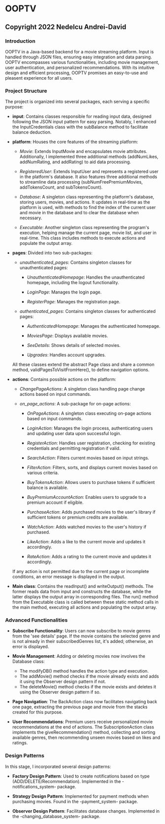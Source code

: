 # OOPTV
## Copyright 2022 Nedelcu Andrei-David

### Introduction

OOPTV in a Java-based backend for a movie streaming platform. Input is handled through JSON files, ensuring easy integration and data parsing. OOPTV encompasses various functionalities, including movie management, user authentication, and personalized recommendations. With its intuitive design and efficient processing, OOPTV promises an easy-to-use and pleasent experience for all users.

### Project Structure

The project is organized into several packages, each serving a specific purpose:

- **input**: Contains classes responsible for reading input data, designed following the JSON input pattern for easy parsing. Notably, I enhanced the InputCredentials class with the subBalance method to facilitate balance deduction.

- **platform**: Houses the core features of the streaming platform:

  - *Movie*: Extends InputMovie and encapsulates movie attributes. Additionally, I implemented three additional methods (addNumLikes, addNumRating, and addRating) to aid data processing.
  
  - *RegisteredUser*: Extends InputUser and represents a registered user in the platform's database. It also features three additional methods to streamline data processing (subNumFreePremiumMovies, addTokensCount, and subTokensCount).
  
  - *Database*: A singleton class representing the platform's database, storing users, movies, and actions. It updates in real-time as the platform is used, with methods to find the index of the current user and movie in the database and to clear the database when necessary.
  
  - *Executable*: Another singleton class representing the program's execution, helping manage the current page, movie list, and user in real-time. This class includes methods to execute actions and populate the output array.

- **pages**: Divided into two sub-packages:

  - *unauthenticated_pages*: Contains singleton classes for unauthenticated pages:
  
    - *UnauthenticatedHomepage*: Handles the unauthenticated homepage, including the logout functionality.
    
    - *LoginPage*: Manages the login page.
    
    - *RegisterPage*: Manages the registration page.
    
  - *authenticated_pages*: Contains singleton classes for authenticated pages:
  
    - *AuthenticatedHomepage*: Manages the authenticated homepage.
    
    - *MoviesPage*: Displays available movies.
    
    - *SeeDetails*: Shows details of selected movies.
    
    - *Upgrades*: Handles account upgrades.

  All these classes extend the abstract Page class and share a common method, validPagesToVisitFromHere(), to define navigation options.

- **actions**: Contains possible actions on the platform:

  - *ChangePageActions*: A singleton class handling page change actions based on input commands.
  
  - *on_page_actions*: A sub-package for on-page actions:
  
    - *OnPageActions*: A singleton class executing on-page actions based on input commands.
    
    - *LoginAction*: Manages the login process, authenticating users and updating user data upon successful login.
    
    - *RegisterAction*: Handles user registration, checking for existing credentials and permitting registration if valid.
    
    - *SearchAction*: Filters current movies based on input strings.
    
    - *FilterAction*: Filters, sorts, and displays current movies based on various criteria.
    
    - *BuyTokensAction*: Allows users to purchase tokens if sufficient balance is available.
    
    - *BuyPremiumAccountAction*: Enables users to upgrade to a premium account if eligible.
    
    - *PurchaseAction*: Adds purchased movies to the user's library if sufficient tokens or premium credits are available.
    
    - *WatchAction*: Adds watched movies to the user's history if purchased.
    
    - *LikeAction*: Adds a like to the current movie and updates it accordingly.
    
    - *RateAction*: Adds a rating to the current movie and updates it accordingly.

  If any action is not permitted due to the current page or incomplete conditions, an error message is displayed in the output.

- **Main class**: Contains the readInput() and writeOutput() methods. The former reads data from input and constructs the database, while the latter displays the output array in corresponding files. The run() method from the Executable class is called between these static method calls in the main method, executing all actions and populating the output array.

### Advanced Functionalities

- **Subscribe Functionality**: Users can now subscribe to movie genres from the 'see details' page. If the movie contains the selected genre and is not already in their subscribedGenres list, it's added; otherwise, an error is displayed.

- **Movie Management**: Adding or deleting movies now involves the Database class:
  - The modifyDB() method handles the action type and execution.
  - The addMovie() method checks if the movie already exists and adds it using the Observer design pattern if not.
  - The deleteMovie() method checks if the movie exists and deletes it using the Observer design pattern if so.

- **Page Navigation**: The BackAction class now facilitates navigating back one page, extracting the previous page and movie from the stacks created for this purpose.

- **User Recommendations**: Premium users receive personalized movie recommendations at the end of actions. The SubscriptionAction class implements the giveRecommendation() method, collecting and sorting available genres, then recommending unseen movies based on likes and ratings.

### Design Patterns

In this stage, I incorporated several design patterns:

- **Factory Design Pattern**: Used to create notifications based on type (ADD/DELETE/Recommendation). Implemented in the -notifications_system- package.
  
- **Strategy Design Pattern**: Implemented for payment methods when purchasing movies. Found in the -payment_system- package.
  
- **Observer Design Pattern**: Facilitates database changes. Implemented in the -changing_database_system- package. 
